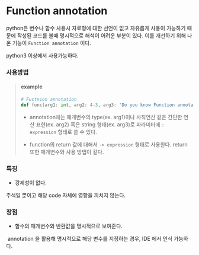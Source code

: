 # Function annotation

python은 변수나 함수 사용시 자료형에 대한 선언이 없고 자유롭게 사용이 가능하기 때문에 작성된 코드를 볼때 명시적으로 해석이 어려운 부분이 있다. 이를 개선하기 위해 나온 기능이 `Function annotation` 이다.

python3 이상에서 사용가능하다.



### 사용방법

> #### example
>
> ```python
> # Fuctnion annotation
> def func(arg1: int, arg2: 4-3, arg3: 'Do you know Function annotation?') -> bool
> ```
>
> - annotation에는 매개변수의 type(ex. arg1)이나 사칙연산 같은 간단한 연산 표현(ex. arg2) 혹은 string 형태(ex. arg3)로 파라미터에 `: expression` 형태로 쓸 수 있다.
>
> - function의 return 값에 대해서 `-> expression` 형태로 사용한다. return 또한 매개변수와 사용 방법이 같다.
>
> 



### 특징

- 강제성이 없다. 

주석일 뿐이고 해당 code 자체에 영향을 끼치지 않는다.



### 장점

- 함수의 매개변수와 반환값을 명시적으로 보여준다.

​	annotation 을 활용해 명시적으로 해당 변수를 지정하는 경우, IDE 에서 인식 가능하다.